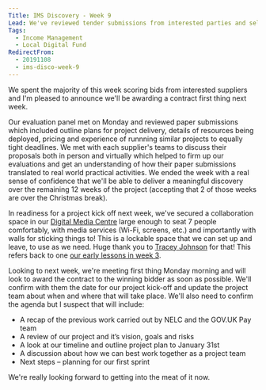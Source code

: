 ```yaml
---
Title: IMS Discovery - Week 9
Lead: We've reviewed tender submissions from interested parties and selected a preferred bidder for our delivery support.
Tags: 
  - Income Management
  - Local Digital Fund
RedirectFrom:
  - 20191108
  - ims-disco-week-9
---
```


We spent the majority of this week scoring bids from interested suppliers and I'm pleased to announce we'll be awarding a contract first thing next week.

Our evaluation panel met on Monday and reviewed paper submissions which included outline plans for project delivery, details of resources being deployed, pricing and experience of runnning similar projects to equally tight deadlines. We met with each supplier's teams to discuss their proposals both in person and virtually which helped to firm up our evaluations and get an understanding of how their paper submissions translated to real world practical activities. We ended the week with a real sense of confidence that we'll be able to deliver a meaningful discovery over the remaining 12 weeks of the project (accepting that 2 of those weeks are over the Christmas break).

In readiness for a project kick off next week, we've secured a collaboration space in our [Digital Media Centre](https://www.barnsleydmc.co.uk) large enough to seat 7 people comfortably, with media services (Wi-Fi, screens, etc.) and importantly with walls for sticking things to! This is a lockable space that we can set up and leave, to use as we need. Huge thank you to [Tracey Johnson](https://twitter.com/Cr8tveBarnsley) for that! This refers back to one [our early lessons in week 3](/20190927).

Looking to next week, we're meeting first thing Monday morning and will look to award the contract to the winning bidder as soon as possible. We'll confirm with them the date for our project kick-off and update the project team about when and where that will take place. We'll also need to confirm the agenda but I suspect that will include:

*	A recap of the previous work carried out by NELC and the GOV.UK Pay team
*	A review of our project and it’s vision, goals and risks
*	A look at our timeline and outline project plan to January 31st
*	A discussion about how we can best work together as a project team
*	Next steps – planning for our first sprint

We're really looking forward to getting into the meat of it now.